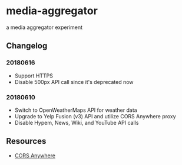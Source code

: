 # media-aggregator

a media aggregator experiment

## Changelog

### 20180616
* Support HTTPS
* Disable 500px API call since it's deprecated now

### 20180610
* Switch to OpenWeatherMaps API for weather data
* Upgrade to Yelp Fusion (v3) API and utilize CORS Anywhere proxy
* Disable Hypem, News, Wiki, and YouTube API calls

## Resources
* [CORS Anywhere](https://github.com/Rob--W/cors-anywhere)